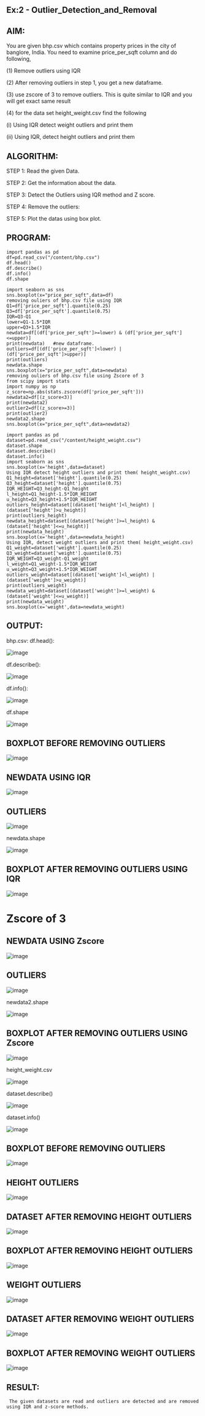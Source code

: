 ## Ex:2 - Outlier_Detection_and_Removal
## AIM:
You are given bhp.csv which contains property prices in the city of banglore, India. You need to examine price_per_sqft column and do following,

(1) Remove outliers using IQR

(2) After removing outliers in step 1, you get a new dataframe.

(3) use zscore of 3 to remove outliers. This is quite similar to IQR and you will get exact same result

(4) for the data set height_weight.csv find the following

(i) Using IQR detect weight outliers and print them

(ii) Using IQR, detect height outliers and print them

## ALGORITHM:
STEP 1:
Read the given Data.

STEP 2:
Get the information about the data.

STEP 3:
Detect the Outliers using IQR method and Z score.

STEP 4:
Remove the outliers:

STEP 5:
Plot the datas using box plot.

## PROGRAM:
```
import pandas as pd
df=pd.read_csv("/content/bhp.csv")
df.head()
df.describe()
df.info()
df.shape

import seaborn as sns
sns.boxplot(x="price_per_sqft",data=df)
removing ouliers of bhp.csv file using IQR
Q1=df['price_per_sqft'].quantile(0.25)
Q3=df['price_per_sqft'].quantile(0.75)
IQR=Q3-Q1
lower=Q1-1.5*IQR
upper=Q3+1.5*IQR
newdata=df[(df['price_per_sqft']>=lower) & (df['price_per_sqft']<=upper)] 
print(newdata)   #new dataframe.
outliers=df[(df['price_per_sqft']<lower) | (df['price_per_sqft']>upper)]
print(outliers)
newdata.shape
sns.boxplot(x="price_per_sqft",data=newdata)
removing ouliers of bhp.csv file using Zscore of 3
from scipy import stats
import numpy as np
z_score=np.abs(stats.zscore(df['price_per_sqft']))
newdata2=df[(z_score<3)]
print(newdata2)
outlier2=df[(z_score>=3)]
print(outlier2)
newdata2.shape
sns.boxplot(x="price_per_sqft",data=newdata2)
```
```
import pandas as pd
dataset=pd.read_csv("/content/height_weight.csv")
dataset.shape
dataset.describe()
dataset.info()
import seaborn as sns
sns.boxplot(x='height',data=dataset)
Using IQR detect height outliers and print them( height_weight.csv)
Q1_height=dataset['height'].quantile(0.25)
Q3_height=dataset['height'].quantile(0.75)
IQR_HEIGHT=Q3_height-Q1_height
l_height=Q1_height-1.5*IQR_HEIGHT
u_height=Q3_height+1.5*IQR_HEIGHT
outliers_height=dataset[(dataset['height']<l_height) | (dataset['height']>u_height)]
print(outliers_height)
newdata_height=dataset[(dataset['height']>=l_height) & (dataset['height']<=u_height)]
print(newdata_height)
sns.boxplot(x='height',data=newdata_height)
Using IQR, detect weight outliers and print them( height_weight.csv)
Q1_weight=dataset['weight'].quantile(0.25)
Q3_weight=dataset['weight'].quantile(0.75)
IQR_WEIGHT=Q3_weight-Q1_weight
l_weight=Q1_weight-1.5*IQR_WEIGHT
u_weight=Q3_weight+1.5*IQR_WEIGHT
outliers_weight=dataset[(dataset['weight']<l_weight) | (dataset['weight']>u_weight)]
print(outliers_weight)
newdata_weight=dataset[(dataset['weight']>=l_weight) & (dataset['weight']<=u_weight)]
print(newdata_weight)
sns.boxplot(x='weight',data=newdata_weight)
```
## OUTPUT:
bhp.csv:
df.head():

![image](https://github.com/Kulaganachi/Outlier_Detection_and_Removal/assets/133641126/2c375bdb-12bd-4ed0-b0c4-21ef65c39017)

df.describe():

![image](https://github.com/Kulaganachi/Outlier_Detection_and_Removal/assets/133641126/6aeeefd8-2037-4c8b-a44e-c6d82f787b0f)


df.info():

![image](https://github.com/Kulaganachi/Outlier_Detection_and_Removal/assets/133641126/165492c5-8746-4aa1-9e11-940b9d4be711)


df.shape

![image](https://github.com/Kulaganachi/Outlier_Detection_and_Removal/assets/133641126/9f4ad5a4-8e77-49f5-b212-59e30e500b99)



## BOXPLOT BEFORE REMOVING OUTLIERS

![image](https://github.com/Kulaganachi/Outlier_Detection_and_Removal/assets/133641126/29adcfe2-6417-40e1-b1e3-14201f4946a6)


## NEWDATA USING IQR

![image](https://github.com/Kulaganachi/Outlier_Detection_and_Removal/assets/133641126/4d223981-a746-406b-b208-a223efa9218b)


## OUTLIERS

![image](https://github.com/Kulaganachi/Outlier_Detection_and_Removal/assets/133641126/aa858057-41ff-4e37-bf1d-44fb98c44cee)


newdata.shape

![image](https://github.com/Kulaganachi/Outlier_Detection_and_Removal/assets/133641126/d6fcb87b-8104-4aec-b017-106a951c02af)


## BOXPLOT AFTER REMOVING OUTLIERS USING IQR

![image](https://github.com/Kulaganachi/Outlier_Detection_and_Removal/assets/133641126/8cfd7960-640f-4ea5-834e-e754c7a2eabf)


# Zscore of 3

## NEWDATA USING Zscore

![image](https://github.com/Kulaganachi/Outlier_Detection_and_Removal/assets/133641126/da151d5e-1391-4b79-ae44-66106fb75582)


## OUTLIERS

![image](https://github.com/Kulaganachi/Outlier_Detection_and_Removal/assets/133641126/8bf48255-2258-497d-a985-8d25da15506f)


newdata2.shape

![image](https://github.com/Kulaganachi/Outlier_Detection_and_Removal/assets/133641126/20b5c36b-0c57-41e4-b4d4-09869f9a2ff2)


## BOXPLOT AFTER REMOVING OUTLIERS USING Zscore

![image](https://github.com/Kulaganachi/Outlier_Detection_and_Removal/assets/133641126/b5a695e5-68a6-49ee-9dab-cf297c516cb2)


height_weight.csv

![image](https://github.com/Kulaganachi/Outlier_Detection_and_Removal/assets/133641126/015b2748-21dc-48c0-9785-0d38980f48ba)


dataset.describe()

![image](https://github.com/Kulaganachi/Outlier_Detection_and_Removal/assets/133641126/fe9bb723-3ca0-4278-94a3-0fe9ace53ede)


dataset.info()

![image](https://github.com/Kulaganachi/Outlier_Detection_and_Removal/assets/133641126/5d1cb48d-159e-48b2-a6df-bed2c3677019)


## BOXPLOT BEFORE REMOVING OUTLIERS

![image](https://github.com/Kulaganachi/Outlier_Detection_and_Removal/assets/133641126/1b1249aa-1f75-401b-a64b-9fd4907e7a00)


## HEIGHT OUTLIERS

![image](https://github.com/Kulaganachi/Outlier_Detection_and_Removal/assets/133641126/519ea6e9-e395-446f-88ea-b2bdfc884b90)


## DATASET AFTER REMOVING HEIGHT OUTLIERS

![image](https://github.com/Kulaganachi/Outlier_Detection_and_Removal/assets/133641126/e2ed81bc-9d56-4134-ab73-d9fd9baf8506)


## BOXPLOT AFTER REMOVING HEIGHT OUTLIERS

![image](https://github.com/Kulaganachi/Outlier_Detection_and_Removal/assets/133641126/1e18f1e5-4978-4210-88e2-a62591856c18)


## WEIGHT OUTLIERS

![image](https://github.com/Kulaganachi/Outlier_Detection_and_Removal/assets/133641126/4cc4e289-e8d7-4f90-8f3a-18d7c877b5a9)


## DATASET AFTER REMOVING WEIGHT OUTLIERS

![image](https://github.com/Kulaganachi/Outlier_Detection_and_Removal/assets/133641126/2bebb2ea-367f-4da7-8658-e83169b147f3)


## BOXPLOT AFTER REMOVING WEIGHT OUTLIERS
![image](https://github.com/Kulaganachi/Outlier_Detection_and_Removal/assets/133641126/8abc2f26-d5a8-49cf-b315-a718c020a378)



## RESULT: 
     The given datasets are read and outliers are detected and are removed using IQR and z-score methods.





